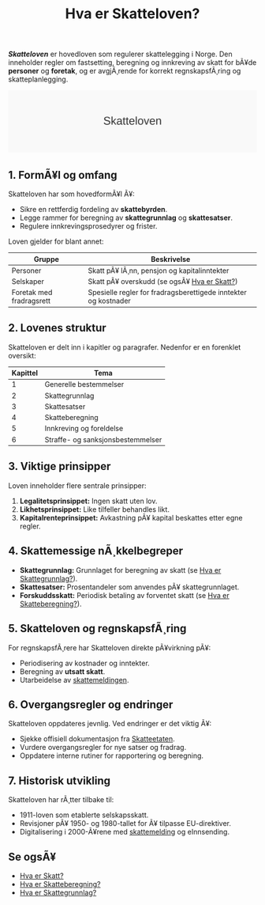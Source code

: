 ﻿---
title: "Hva er Skatteloven?"
meta_title: "Hva er Skatteloven?"
meta_description: '***Skatteloven*** er hovedloven som regulerer skattelegging i Norge. Den inneholder regler om fastsetting, beregning og innkreving av skatt for bÃ¥de **personer...'
slug: hva-er-skatteloven
type: blog
layout: pages/single
---

***Skatteloven*** er hovedloven som regulerer skattelegging i Norge. Den inneholder regler om fastsetting, beregning og innkreving av skatt for bÃ¥de **personer** og **foretak**, og er avgjÃ¸rende for korrekt regnskapsfÃ¸ring og skatteplanlegging.

![Skatteloven](hva-er-skatteloven-image.svg)

## 1. FormÃ¥l og omfang

Skatteloven har som hovedformÃ¥l Ã¥:

* Sikre en rettferdig fordeling av **skattebyrden**.
* Legge rammer for beregning av **skattegrunnlag** og **skattesatser**.
* Regulere innkrevingsprosedyrer og frister.

Loven gjelder for blant annet:

| Gruppe                | Beskrivelse                                                |
|-----------------------|------------------------------------------------------------|
| Personer              | Skatt pÃ¥ lÃ¸nn, pensjon og kapitalinntekter                 |
| Selskaper             | Skatt pÃ¥ overskudd (se ogsÃ¥ [Hva er Skatt?](/blogs/regnskap/hva-er-skatt "Skatt - Komplett Guide til Norsk Skattesystem og Skatteberegning")) |
| Foretak med fradragsrett | Spesielle regler for fradragsberettigede inntekter og kostnader |

## 2. Lovenes struktur

Skatteloven er delt inn i kapitler og paragrafer. Nedenfor er en forenklet oversikt:

| Kapittel | Tema                        |
|----------|-----------------------------|
| 1        | Generelle bestemmelser      |
| 2        | Skattegrunnlag              |
| 3        | Skattesatser                |
| 4        | Skatteberegning             |
| 5        | Innkreving og foreldelse    |
| 6        | Straffe- og sanksjonsbestemmelser |

## 3. Viktige prinsipper

Loven inneholder flere sentrale prinsipper:

1. **Legalitetsprinsippet:** Ingen skatt uten lov.
2. **Likhetsprinsippet:** Like tilfeller behandles likt.
3. **Kapitalrenteprinsippet:** Avkastning pÃ¥ kapital beskattes etter egne regler.

## 4. Skattemessige nÃ¸kkelbegreper

* **Skattegrunnlag:** Grunnlaget for beregning av skatt (se [Hva er Skattegrunnlag?](/blogs/regnskap/hva-er-skattegrunnlag "Skattegrunnlag - Guide til Beregning av Skattepliktig Inntekt")).
* **Skattesatser:** Prosentandeler som anvendes pÃ¥ skattegrunnlaget.
* **Forskuddsskatt:** Periodisk betaling av forventet skatt (se [Hva er Skatteberegning?](/blogs/regnskap/skatteberegning "Skatteberegning - Guide til Beregning av Skatt og RegnskapsfÃ¸ring")).

## 5. Skatteloven og regnskapsfÃ¸ring

For regnskapsfÃ¸rere har Skatteloven direkte pÃ¥virkning pÃ¥:

* Periodisering av kostnader og inntekter.
* Beregning av **utsatt skatt**.
* Utarbeidelse av [skattemeldingen](/blogs/regnskap/skattemelding "Skattemelding - Komplett Guide til Utfylling og Innlevering").

## 6. Overgangsregler og endringer

Skatteloven oppdateres jevnlig. Ved endringer er det viktig Ã¥:

* Sjekke offisiell dokumentasjon fra [Skatteetaten](/blogs/regnskap/skatteetaten "Skatteetaten - Offisiell Informasjon om Skatteregler").
* Vurdere overgangsregler for nye satser og fradrag.
* Oppdatere interne rutiner for rapportering og beregning.

## 7. Historisk utvikling

Skatteloven har rÃ¸tter tilbake til:

* 1911-loven som etablerte selskapsskatt.
* Revisjoner pÃ¥ 1950- og 1980-tallet for Ã¥ tilpasse EU-direktiver.
* Digitalisering i 2000-Ã¥rene med [skattemelding](/blogs/regnskap/skattemelding "Skattemelding - Komplett Guide til Utfylling og Innlevering") og eInnsending.

## Se ogsÃ¥

* [Hva er Skatt?](/blogs/regnskap/hva-er-skatt "Skatt - Komplett Guide til Norsk Skattesystem og Skatteberegning")
* [Hva er Skatteberegning?](/blogs/regnskap/skatteberegning "Skatteberegning - Guide til Beregning av Skatt og RegnskapsfÃ¸ring")
* [Hva er Skattegrunnlag?](/blogs/regnskap/hva-er-skattegrunnlag "Skattegrunnlag - Guide til Beregning av Skattepliktig Inntekt")


